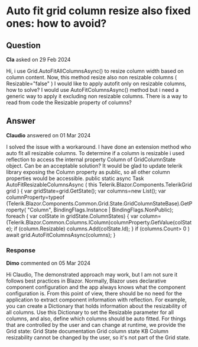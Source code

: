 # Auto fit grid column resize also fixed ones: how to avoid?

## Question

**Cla** asked on 29 Feb 2024

Hi, i use Grid.AutoFitAllColumnsAsync() to resize column width based on column content. Now, this method resize also non resizable columns ( Resizable="false" ) I would like to apply autofit only on resizable columns, how to solve? I would use AutoFitColumnsAsync() method but i need a generic way to apply it excluding non resizable columns. There is a way to read from code the Resizable property of columns?

## Answer

**Claudio** answered on 01 Mar 2024

I solved the issue with a workaround. I have done an extension method who auto fit all resizable columns. To determine if a column is resizable i used reflection to access the internal property Column of GridColumnState object. Can be an acceptable solution? It would be glad to update telerik library exposing the Column property as public, so all other column properties would be accessible. public static async Task AutoFitResizableColumnsAsync <T>( this Telerik.Blazor.Components.TelerikGrid<T> grid ) { var gridState=grid.GetState(); var columns=new List<string>(); var columnProperty=typeof (Telerik.Blazor.Components.Common.Grid.State.GridColumnStateBase).GetProperty( "Column", BindingFlags.Instance | BindingFlags.NonPublic); foreach ( var colState in gridState.ColumnStates)
{ var column=(Telerik.Blazor.Common.Columns.IColumn)columnProperty.GetValue(colState); if (column.Resizable)
columns.Add(colState.Id);
} if (columns.Count> 0 ) await grid.AutoFitColumnsAsync(columns);
}

### Response

**Dimo** commented on 05 Mar 2024

Hi Claudio, The demonstrated approach may work, but I am not sure it follows best practices in Blazor. Normally, Blazor uses declarative component configuration and the app always knows what the component configuration is. From this point of view, there should be no need for the application to extract component information with reflection. For example, you can create a Dictionary that holds information about the resizability of all columns. Use this Dictionary to set the Resizable parameter for all columns, and also, define which columns should be auto fitted. For things that are controlled by the user and can change at runtime, we provide the Grid state: Grid State documentation Grid column state KB Column resizability cannot be changed by the user, so it's not part of the Grid state.

